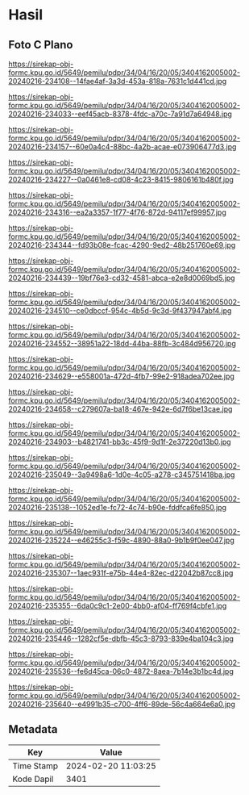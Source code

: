 # Hasil

## Foto C Plano

https://sirekap-obj-formc.kpu.go.id/5649/pemilu/pdpr/34/04/16/20/05/3404162005002-20240216-234108--14fae4af-3a3d-453a-818a-7631c1d441cd.jpg

https://sirekap-obj-formc.kpu.go.id/5649/pemilu/pdpr/34/04/16/20/05/3404162005002-20240216-234033--eef45acb-8378-4fdc-a70c-7a91d7a64948.jpg

https://sirekap-obj-formc.kpu.go.id/5649/pemilu/pdpr/34/04/16/20/05/3404162005002-20240216-234157--60e0a4c4-88bc-4a2b-acae-e073906477d3.jpg

https://sirekap-obj-formc.kpu.go.id/5649/pemilu/pdpr/34/04/16/20/05/3404162005002-20240216-234227--0a0461e8-cd08-4c23-8415-9806161b480f.jpg

https://sirekap-obj-formc.kpu.go.id/5649/pemilu/pdpr/34/04/16/20/05/3404162005002-20240216-234316--ea2a3357-1f77-4f76-872d-94117ef99957.jpg

https://sirekap-obj-formc.kpu.go.id/5649/pemilu/pdpr/34/04/16/20/05/3404162005002-20240216-234344--fd93b08e-fcac-4290-9ed2-48b251760e69.jpg

https://sirekap-obj-formc.kpu.go.id/5649/pemilu/pdpr/34/04/16/20/05/3404162005002-20240216-234439--19bf76e3-cd32-4581-abca-e2e8d0069bd5.jpg

https://sirekap-obj-formc.kpu.go.id/5649/pemilu/pdpr/34/04/16/20/05/3404162005002-20240216-234510--ce0dbccf-954c-4b5d-9c3d-9f437947abf4.jpg

https://sirekap-obj-formc.kpu.go.id/5649/pemilu/pdpr/34/04/16/20/05/3404162005002-20240216-234552--38951a22-18dd-44ba-88fb-3c484d956720.jpg

https://sirekap-obj-formc.kpu.go.id/5649/pemilu/pdpr/34/04/16/20/05/3404162005002-20240216-234629--e558001a-472d-4fb7-99e2-918adea702ee.jpg

https://sirekap-obj-formc.kpu.go.id/5649/pemilu/pdpr/34/04/16/20/05/3404162005002-20240216-234658--c279607a-ba18-467e-942e-6d7f6be13cae.jpg

https://sirekap-obj-formc.kpu.go.id/5649/pemilu/pdpr/34/04/16/20/05/3404162005002-20240216-234903--b4821741-bb3c-45f9-9d1f-2e37220d13b0.jpg

https://sirekap-obj-formc.kpu.go.id/5649/pemilu/pdpr/34/04/16/20/05/3404162005002-20240216-235049--3a9498a6-1d0e-4c05-a278-c345751418ba.jpg

https://sirekap-obj-formc.kpu.go.id/5649/pemilu/pdpr/34/04/16/20/05/3404162005002-20240216-235138--1052ed1e-fc72-4c74-b90e-fddfca6fe850.jpg

https://sirekap-obj-formc.kpu.go.id/5649/pemilu/pdpr/34/04/16/20/05/3404162005002-20240216-235224--e46255c3-f59c-4890-88a0-9b1b9f0ee047.jpg

https://sirekap-obj-formc.kpu.go.id/5649/pemilu/pdpr/34/04/16/20/05/3404162005002-20240216-235307--1aec931f-e75b-44e4-82ec-d22042b87cc8.jpg

https://sirekap-obj-formc.kpu.go.id/5649/pemilu/pdpr/34/04/16/20/05/3404162005002-20240216-235355--6da0c9c1-2e00-4bb0-af04-ff769f4cbfe1.jpg

https://sirekap-obj-formc.kpu.go.id/5649/pemilu/pdpr/34/04/16/20/05/3404162005002-20240216-235446--1282cf5e-dbfb-45c3-8793-839e4ba104c3.jpg

https://sirekap-obj-formc.kpu.go.id/5649/pemilu/pdpr/34/04/16/20/05/3404162005002-20240216-235536--fe6d45ca-06c0-4872-8aea-7b14e3b1bc4d.jpg

https://sirekap-obj-formc.kpu.go.id/5649/pemilu/pdpr/34/04/16/20/05/3404162005002-20240216-235640--e4991b35-c700-4ff6-89de-56c4a664e6a0.jpg


## Metadata

| Key        | Value               |
| ---------- | ------------------- |
| Time Stamp | 2024-02-20 11:03:25 |
| Kode Dapil | 3401                |



